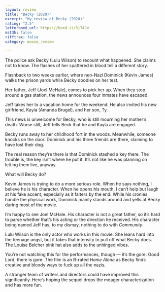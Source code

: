 ```yaml
---
layout: review
title: "Becky (2020)"
excerpt: "My review of Becky (2020)"
rating: "2.5"
letterboxd_url: https://boxd.it/5i74Jv
mst3k: false
rifftrax: false
category: movie_review

---
```


The police ask Becky (Lulu Wilson) to recount what happened. She claims not to know. The flashes of her spattered in blood tell a different story.

Flashback to two weeks earlier, where neo-Nazi Dominick (Kevin James) walks the prison yards while Becky doodles on her test.

Her father, Jeff (Joel McHale), comes to pick her up. When they stop around a gas station, the news announces four inmates have escaped.

Jeff takes her to a vacation home for the weekend. He also invited his new girlfriend, Kayla (Amanda Brugel), and her son, Ty.

This news is unwelcome for Becky, who is still mourning her mother’s death. Worse still, Jeff tells Beck that he and Kayla are engaged.

Becky runs away to her childhood fort in the woods. Meanwhile, someone knocks on the door. Dominick and his three friends are there, claiming to have lost their dog.

The real reason they’re there is that Dominick stashed a key there. The trouble is, the key isn’t where he put it. It’s not like he was planning on letting them live, anyway.

What will Becky do?

Kevin James is trying to do a more serious role. When he says nothing, I believe he is his character. When he opens his mouth, I can’t help but laugh at his fake accent, especially as it falters by the end. While his cronies handle the physical work, Dominick mainly stands around and yells at Becky during most of the movie.

I’m happy to see Joel McHale. His character is not a great father, so it’s hard to parse whether that’s his acting or the direction he received. His character being named Jeff has, to my dismay, nothing to do with <i>Community</i>.

Lulu Wilson is the only actor who works in this movie. She leans hard into the teenage angst, but it takes that intensity to pull off what Becky does. The Louise Belcher pink hat also adds to the unhinged vibes.

You’re not watching this for the performances, though — it’s the gore. Good Lord, there is gore. The film is an R-rated <i>Home Alone</i> as Becky finds creative and bloody ways to fuck up all the nazis.

A stronger team of writers and directors could have improved this significantly. Here’s hoping the sequel drops the meager characterization and has more fun.